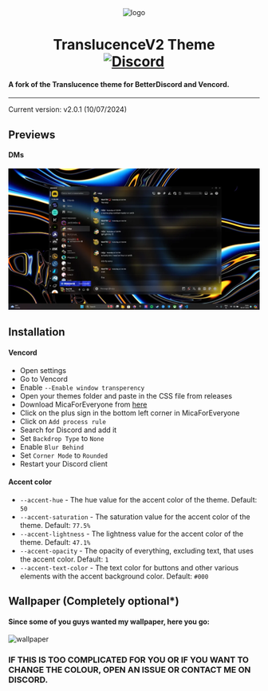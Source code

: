 <div align="center">
    <img src="https://cdn.discordapp.com/icons/1259437346944979027/e28036a239aea2e6e4077b3f69bd52b1.webp?size=4096" alt="logo" />

# TranslucenceV2 Theme <br>[![Discord][discord-logo]][discord-url]
</div>

#### A fork of the Translucence theme for BetterDiscord and Vencord.
<hr>

Current version: v2.0.1 (10/07/2024)

## Previews

#### DMs

![discord-105](https://github.com/WarFiN123/Translucencev2/blob/6ddc2d231cbac8699fc3d82573beb701b56ab8f4/assets/screenshot.png?raw=true)

## Installation

#### Vencord
 - Open settings
 - Go to Vencord
 - Enable `--Enable window transperency`
 - Open your themes folder and paste in the CSS file from releases
 - Download MicaForEveryone from [here](https://github.com/MicaForEveryone/MicaForEveryone/releases)
 - Click on the plus sign in the bottom left corner in MicaForEveryone
 - Click on `Add process rule`
 - Search for Discord and add it
 - Set `Backdrop Type` to `None`
 - Enable `Blur Behind`
 - Set `Corner Mode` to `Rounded`
 - Restart your Discord client

#### Accent color
 - `--accent-hue` - The hue value for the accent color of the theme. Default: `50`
 - `--accent-saturation` - The saturation value for the accent color of the theme. Default: `77.5%`
 - `--accent-lightness` - The lightness value for the accent color of the theme. Default: `47.1%`
 - `--accent-opacity` - The opacity of everything, excluding text, that uses the accent color. Default: `1`
 - `--accent-text-color` - The text color for buttons and other various elements with the accent background color. Default: `#000`

 ## Wallpaper (Completely optional*)
 #### Since some of you guys wanted my wallpaper, here you go:
 ![wallpaper](https://github.com/WarFiN123/TranslucenceV2/blob/200a43011edb9623c4c8cc7030a6f06a091d0f6d/assets/Wallpaper.jpg?raw=true) 
### IF THIS IS TOO COMPLICATED FOR YOU OR IF YOU WANT TO CHANGE THE COLOUR, OPEN AN ISSUE OR CONTACT ME ON DISCORD.
 
[discord-logo]: https://img.shields.io/static/v1?label=Discord&message=Server&style=flat&logo=discord&color=blue
[discord-url]: https://discord.gg/t6CKrYvQuE
